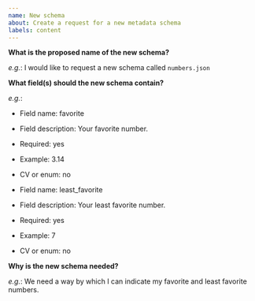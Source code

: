 ```yaml
---
name: New schema
about: Create a request for a new metadata schema
labels: content
---
```


**What is the proposed name of the new schema?**

<!--Please indicate the proposed name of the new schema being requested. -->

*e.g.*: I would like to request a new schema called `numbers.json`

**What field(s) should the new schema contain?**

<!-- For each field requested, please provide the following:

* Field name: A suggested name for the new field.
* Field description: A short, but clear, description for the new field.
* Required: Whether the field should be required in the schema (yes, no)
* Example: An example value that would satisfy this field.
* CV or enum: Whether this field should be governed by a CV or an ontology. If yes, what should the CV/ontology be?-->

*e.g.*:
* Field name: favorite
* Field description: Your favorite number.
* Required: yes
* Example: 3.14
* CV or enum: no


* Field name: least_favorite
* Field description: Your least favorite number.
* Required: yes
* Example: 7
* CV or enum: no

**Why is the new schema needed?**

<!-- Please indicate why does the current metadata standard not meet your need.-->

*e.g.*: We need a way by which I can indicate my favorite and least favorite numbers.

